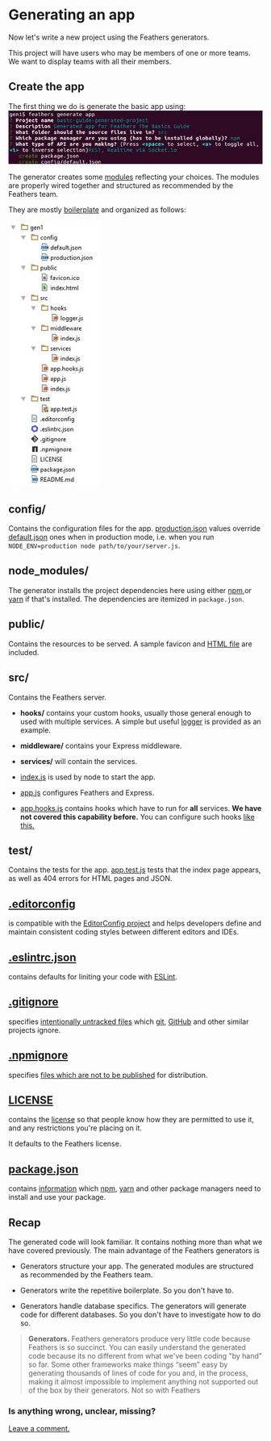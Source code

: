 # Generating an app

Now let's write a new project using the Feathers generators.

This project will have users who may be members of one or more teams.
We want to display teams with all their members.

## Create the app

The first thing we do is generate the basic app using:
![Generate app](../assets/gen-app.jpg)

The generator creates some
[modules](https://github.com/feathersjs/feathers-docs/blob/master/examples/step/02/gen1/)
reflecting your choices.
The modules are properly wired together and structured as recommended by the Feathers team.

They are mostly [boilerplate](https://en.wikipedia.org/wiki/Boilerplate_code)
and organized as follows:

![Generate app structure](../assets/gen-app-dir.jpg)

## config/
 
Contains the configuration files for the app.
[production.json](https://github.com/feathersjs/feathers-docs/blob/master/examples/step/02/gen1/config/production.json)
values override
[default.json](https://github.com/feathersjs/feathers-docs/blob/master/examples/step/02/gen1/config/default.json)
ones when in production mode,
i.e. when you run `NODE_ENV=production node path/to/your/server.js`.

## node_modules/

The generator installs the project dependencies here using either
[npm](https://docs.npmjs.com/),or [yarn](https://yarnpkg.com/en/) if that's installed.
The dependencies are itemized in `package.json`.

## public/
 
Contains the resources to be served.
A sample favicon and
[HTML file](https://github.com/feathersjs/feathers-docs/blob/master/examples/step/02/gen1/public/index.html)
are included.

## src/
 
Contains the Feathers server.
    
- **hooks/** contains your custom hooks,
usually those general enough to used with multiple services.
A simple but useful
[logger](https://github.com/feathersjs/feathers-docs/blob/master/examples/step/02/gen1/src/hooks/logger.js)
is provided as an example.
    
- **middleware/** contains your Express middleware.
    
- **services/** will contain the services.

- [index.js](https://github.com/feathersjs/feathers-docs/blob/master/examples/step/02/gen1/src/index.js)
is used by node to start the app.
    
- [app.js](https://github.com/feathersjs/feathers-docs/blob/master/examples/step/02/gen1/src/app.js)
configures Feathers and Express.

- [app.hooks.js](https://github.com/feathersjs/feathers-docs/blob/master/examples/step/02/gen1/src/app.hooks.js)
contains hooks which have to run for **all** services.
**We have not covered this capability before.**
You can configure such hooks
[like this.](https://github.com/feathersjs/feathers-docs/blob/master/examples/step/02/gen1/src/app.js#L43)
 
## test/

Contains the tests for the app.
[app.test.js](https://github.com/feathersjs/feathers-docs/blob/master/examples/step/02/gen1/test/app.test.js)
tests that the index page appears, as well as 404 errors for HTML pages and JSON.

## [.editorconfig](https://github.com/feathersjs/feathers-docs/blob/master/examples/step/02/gen1/.editorconfig)
is compatible with the [EditorConfig project](http://editorconfig.org/)
and helps developers define and maintain consistent coding styles between different editors and IDEs.

## [.eslintrc.json](https://github.com/feathersjs/feathers-docs/blob/master/examples/step/02/gen1/.eslintrc.json)
contains defaults for liniting your code with
[ESLint](http://eslint.org/docs/user-guide/getting##started).

## [.gitignore](https://github.com/feathersjs/feathers-docs/blob/master/examples/step/02/gen1/.gitignore)
specifies
[intentionally untracked files](https://git-scm.com/docs/gitignore)
which
[git](https://git-scm.com/),
[GitHub](https://github.com/)
and other similar projects ignore.

## [.npmignore](https://github.com/feathersjs/feathers-docs/blob/master/examples/step/02/gen1/.npmignore)
specifies
[files which are not to be published](https://docs.npmjs.com/misc/developers#keeping-files-out-of-your-package)
for distribution.

## [LICENSE](https://github.com/feathersjs/feathers-docs/blob/master/examples/step/02/gen1/LICENSE)
contains the [license](https://docs.npmjs.com/files/package.json#license)
so that people know how they are permitted to use it, and any restrictions you're placing on it.

It defaults to the Feathers license.

## [package.json](https://github.com/feathersjs/feathers-docs/blob/master/examples/step/02/gen1/package.json)
contains [information](https://docs.npmjs.com/files/package.json)
which
[npm](https://docs.npmjs.com/),
[yarn](https://yarnpkg.com/en/)
and other package managers need to install and use your package.

## Recap

The generated code will look familiar.
It contains nothing more than what we have covered previously.
The main advantage of the Feathers generators is

- Generators structure your app.
The generated modules are structured as recommended by the Feathers team.

- Generators write the repetitive boilerplate.
So you don't have to.

- Generators handle database specifics.
The generators will generate code for different databases.
So you don't have to investigate how to do so.

> **Generators.**
Feathers generators produce very little code because Feathers is so succinct.
You can easily understand the generated code because its no different from what we've been
coding "by hand" so far.
Some other frameworks make things “seem” easy by generating thousands of lines of code for you
and, in the process, making it almost impossible to implement anything not supported out of the box
by their generators.
Not so with Feathers

### Is anything wrong, unclear, missing?
[Leave a comment.](https://github.com/feathersjs/feathers-guide/issues/new?title=Comment:Step-Generators-App&body=Comment:Step-Generators-App)

